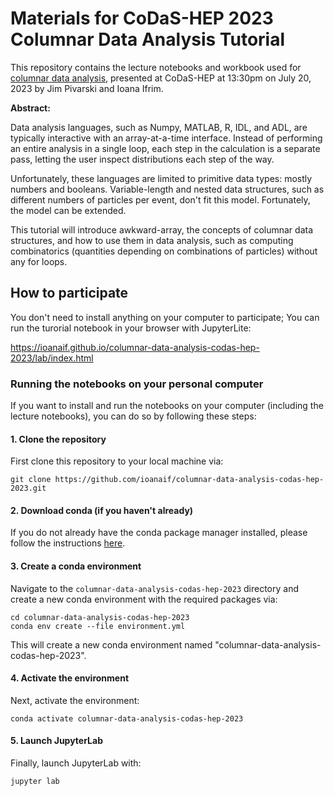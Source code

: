 # Materials for CoDaS-HEP 2023 Columnar Data Analysis Tutorial


This repository contains the lecture notebooks and workbook used for [columnar data analysis](https://indico.cern.ch/event/1151367/timetable/#41-columnar-data-analysis), presented at CoDaS-HEP at 13:30pm on July 20, 2023 by Jim Pivarski and Ioana Ifrim.


**Abstract:**

Data analysis languages, such as Numpy, MATLAB, R, IDL, and ADL, are typically interactive with an array-at-a-time interface. Instead of performing an entire analysis in a single loop, each step in the calculation is a separate pass, letting the user inspect distributions each step of the way.

Unfortunately, these languages are limited to primitive data types: mostly numbers and booleans. Variable-length and nested data structures, such as different numbers of particles per event, don't fit this model. Fortunately, the model can be extended.

This tutorial will introduce awkward-array, the concepts of columnar data structures, and how to use them in data analysis, such as computing combinatorics (quantities depending on combinations of particles) without any for loops.




## How to participate 


You don't need to install anything on your computer to participate; You can run the turorial notebook in your browser with JupyterLite:

https://ioanaif.github.io/columnar-data-analysis-codas-hep-2023/lab/index.html


### Running the notebooks on your personal computer

If you want to install and run the notebooks on your computer (including the lecture notebooks), you can do so by following these steps:


#### 1. Clone the repository

First clone this repository to your local machine via:

```
git clone https://github.com/ioanaif/columnar-data-analysis-codas-hep-2023.git
```

#### 2. Download conda (if you haven't already)

If you do not already have the conda package manager installed, please follow the instructions [here](https://docs.conda.io/en/latest/miniconda.html).



#### 3. Create a conda environment

Navigate to the  ``columnar-data-analysis-codas-hep-2023`` directory and create a new conda environment with the required
packages via:

```terminal
cd columnar-data-analysis-codas-hep-2023
conda env create --file environment.yml
```

This will create a new conda environment named "columnar-data-analysis-codas-hep-2023".

#### 4. Activate the environment

Next, activate the environment:

```
conda activate columnar-data-analysis-codas-hep-2023
```

#### 5. Launch JupyterLab

Finally, launch JupyterLab with:

```
jupyter lab
```
